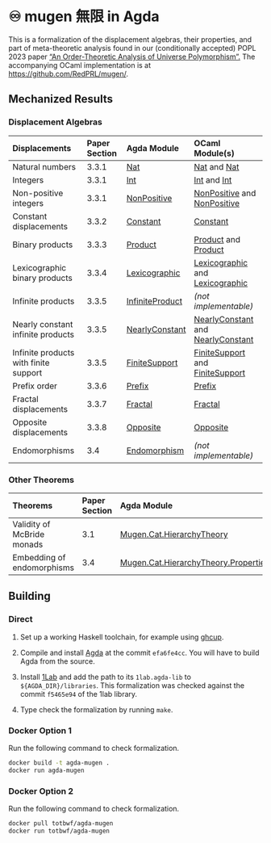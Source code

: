 # ♾ mugen 無限 in Agda

This is a formalization of the displacement algebras, their properties, and part of meta-theoretic analysis found in our (conditionally accepted) POPL 2023 paper [“An Order-Theoretic Analysis of Universe Polymorphism”.](https://favonia.org/files/mugen.pdf) The accompanying OCaml implementation is at <https://github.com/RedPRL/mugen/>.

## Mechanized Results

### Displacement Algebras

| Displacements | Paper Section | Agda Module | OCaml Module(s) |
| :- | :- | :- | :- |
| Natural numbers | 3.3.1 | [Nat](src/Mugen/Algebra/Displacement/Nat.agda) | [Nat](https://redprl.org/mugen/mugen/Mugen/Shift/Nat) and [Nat](https://redprl.org/mugen/mugen/Mugen/ShiftWithJoin/Nat)
| Integers | 3.3.1 | [Int](src/Mugen/Algebra/Displacement/Int.agda) | [Int](https://redprl.org/mugen/mugen/Mugen/Shift/Int) and [Int](https://redprl.org/mugen/mugen/Mugen/ShiftWithJoin/Int)
| Non-positive integers | 3.3.1 | [NonPositive](src/Mugen/Algebra/Displacement/NonPositive.agda) | [NonPositive](https://redprl.org/mugen/mugen/Mugen/Shift/NonPositive) and [NonPositive](https://redprl.org/mugen/mugen/Mugen/ShiftWithJoin/NonPositive)
| Constant displacements | 3.3.2 | [Constant](src/Mugen/Algebra/Displacement/Constant.agda) | [Constant](https://redprl.org/mugen/mugen/Mugen/Shift/Constant)
| Binary products | 3.3.3 | [Product](src/Mugen/Algebra/Displacement/Product.agda) | [Product](https://redprl.org/mugen/mugen/Mugen/Shift/Product) and [Product](https://redprl.org/mugen/mugen/Mugen/ShiftWithJoin/Product)
| Lexicographic binary products | 3.3.4 | [Lexicographic](src/Mugen/Algebra/Displacement/Lexicographic.agda) | [Lexicographic](https://redprl.org/mugen/mugen/Mugen/Shift/Lexicographic) and [Lexicographic](https://redprl.org/mugen/mugen/Mugen/ShiftWithJoin/Lexicographic)
| Infinite products | 3.3.5 | [InfiniteProduct](src/Mugen/Algebra/Displacement/InfiniteProduct.agda) | _(not implementable)_
| Nearly constant infinite products | 3.3.5 | [NearlyConstant](src/Mugen/Algebra/Displacement/NearlyConstant.agda) | [NearlyConstant](https://redprl.org/mugen/mugen/Mugen/Shift/NearlyConstant) and [NearlyConstant](https://redprl.org/mugen/mugen/Mugen/ShiftWithJoin/NearlyConstant)
| Infinite products with finite support | 3.3.5 | [FiniteSupport](src/Mugen/Algebra/Displacement/FiniteSupport.agda) | [FiniteSupport](https://redprl.org/mugen/mugen/Mugen/Shift/FiniteSupport) and [FiniteSupport](https://redprl.org/mugen/mugen/Mugen/ShiftWithJoin/FiniteSupport)
| Prefix order | 3.3.6 | [Prefix](src/Mugen/Algebra/Displacement/Prefix.agda) | [Prefix](https://redprl.org/mugen/mugen/Mugen/Shift/Prefix)
| Fractal displacements | 3.3.7 | [Fractal](src/Mugen/Algebra/Displacement/Fractal.agda) | [Fractal](https://redprl.org/mugen/mugen/Mugen/Shift/Fractal)
| Opposite displacements | 3.3.8 | [Opposite](src/Mugen/Algebra/Displacement/Opposite.agda) | [Opposite](https://redprl.org/mugen/mugen/Mugen/Shift/Opposite)
| Endomorphisms | 3.4 | [Endomorphism](src/Mugen/Algebra/Displacement/Endomorphism.agda) | _(not implementable)_

### Other Theorems

| Theorems | Paper Section | Agda Module |
| :- | :- | :- |
| Validity of McBride monads | 3.1 | [Mugen.Cat.HierarchyTheory](./src/Mugen/Cat/HierarchyTheory.agda)
| Embedding of endomorphisms | 3.4 | [Mugen.Cat.HierarchyTheory.Properties](./src/Mugen/Cat/HierarchyTheory/Properties.agda)

## Building

### Direct

1. Set up a working Haskell toolchain, for example using [ghcup](https://www.haskell.org/ghcup/).

2. Compile and install [Agda](https://github.com/agda/agda) at the commit `efa6fe4cc`. You will have to build Agda from the source.

3. Install [1Lab](https://github.com/plt-amy/1lab) and add the path to its `1lab.agda-lib` to `${AGDA_DIR}/libraries`. This formalization was checked against the commit `f5465e94` of the 1lab library.

4. Type check the formalization by running `make`.

### Docker Option 1

Run the following command to check formalization.

```sh
docker build -t agda-mugen .
docker run agda-mugen
```

### Docker Option 2

Run the following command to check formalization.
```sh
docker pull totbwf/agda-mugen
docker run totbwf/agda-mugen
```
